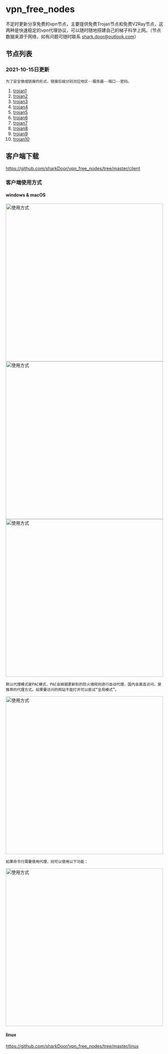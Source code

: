 # vpn_free_nodes

不定时更新分享免费的vpn节点，主要提供免费Trojan节点和免费V2Ray节点，这两种是快速稳定的vpn代理协议，可以随时随地搭建自己的梯子科学上网。（节点数据来源于网络，如有问题可随时联系 shark.door@outlook.com）

## 节点列表

### 2021-10-15日更新

`为了安全做成链接的形式，链接后缀分别对应地区--服务器--端口--密码。`

1. [trojan1](日本----jp4c56.t4v.fun-----18003----tMzUOS) 
2. [trojan2](日本----jpfy87.t3v.fun-----17503----tMzUOS) 
3. [trojan3](美国----usk3w3.t3v.fun-----17511----tMzUOS) 
4. [trojan4](新加坡----spfrvf.t3v.fun-----17515----tMzUOS) 
5. [trojan5](香港----hk9aws.t4v.fun-----18016----tMzUOS) 
6. [trojan6](韩国----krqzd0.dt1.fun-----10536----tMzUOS) 
7. [trojan7](加拿大----cawqgm.t4v.fun-----18060----tMzUOS) 
8. [trojan8](日本----jp359h.dt1.fun-----10516----tMzUOS) 
9. [trojan9](英国----ukxddv.dt1.fun-----10622----tMzUOS) 
10. [trojan10](香港----hku0q6.dt1.fun-----10525----tMzUOS) 


## 客户端下载

https://github.com/sharkDoor/vpn_free_nodes/tree/master/client

### 客户端使用方式

#### windows & macOS

<img width="500" alt="使用方式" src="https://user-images.githubusercontent.com/92512556/137468908-5f4d69ec-cad3-419b-ada7-3aea3595f67c.png">

<img width="500" alt="使用方式" src="https://user-images.githubusercontent.com/92512556/137505416-584953d9-f023-459b-937c-40c81e578f88.png">

<img width="500" alt="使用方式" src="https://user-images.githubusercontent.com/92512556/137505539-ee9b6c83-04f7-48ba-979f-569c6bb7b3ce.png">

`默认代理模式是PAC模式，PAC会根据更新到的防火墙规则进行自动代理，国内会直连访问，是推荐的代理方式。如果要访问的网站不能打开可以尝试“全局模式”。`

<img width="500" alt="使用方式" src="https://user-images.githubusercontent.com/92512556/137505979-13085e67-9850-49e4-925e-d9570bc77802.png">

`如果命令行需要使用代理，则可以使用以下功能：`

<img width="500" alt="使用方式" src="https://user-images.githubusercontent.com/92512556/137506327-cd7e95a3-7388-4c61-b94b-0c5274dfd799.png">


#### linux

https://github.com/sharkDoor/vpn_free_nodes/tree/master/linux

